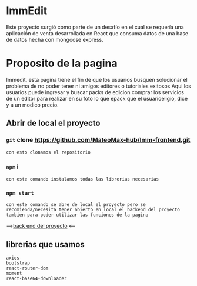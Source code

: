 # ImmEdit

Este proyecto surgió como parte de un desafío en el cual se requería una aplicación de venta desarrollada en React que consuma datos de una base de datos hecha con mongoose express.

# Proposito de la pagina

 Immedit, esta pagina tiene el fin de que los usuarios busquen solucionar el problema de no poder tener ni amigos editores o tutoriales exitosos Aqui los usuarios puede ingresar y buscar packs de edicion comprar los servicios de un editor para realizar en su foto lo que epack que el usuarioeligio, dice y a un modico precio.
## Abrir de local el proyecto

### `git` clone https://github.com/MateoMax-hub/Imm-frontend.git
    con esto clonamos el repositorio

### `npm` i
    con este comando instalamos todas las librerias necesarias
### `npm start`

    con este comando se abre de local el proyecto pero se recomienda/necesita tener abierto en local el backend del proyecto tambien para poder utilizar las funciones de la pagina
-->[back end del proyecto](https://github.com/MateoMax-hub/Imm-backend/tree/master) <--

## librerias que usamos
    axios
    bootstrap
    react-router-dom
    moment
    react-base64-downloader